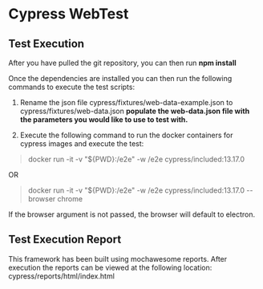 # Cypress WebTest

## Test Execution

After you have pulled the git repository, you can then run <b>npm install</b>

Once the dependencies are installed you can then run the following commands to execute the test scripts:

1. Rename the json file cypress/fixtures/web-data-example.json to  cypress/fixtures/web-data.json
<b>populate the web-data.json file with the parameters you would like to use to test with.</b>

2. Execute the following command to run the docker containers for cypress images and execute the test:
> docker run -it -v "${PWD}:/e2e" -w /e2e cypress/included:13.17.0

OR

>docker run -it -v "${PWD}:/e2e" -w /e2e cypress/included:13.17.0 --browser chrome
  
  If the browser argument is not passed, the browser will default to electron. 

## Test Execution Report

This framework has been built using mochawesome reports. After execution the reports can be viewed at the following location:
cypress/reports/html/index.html
